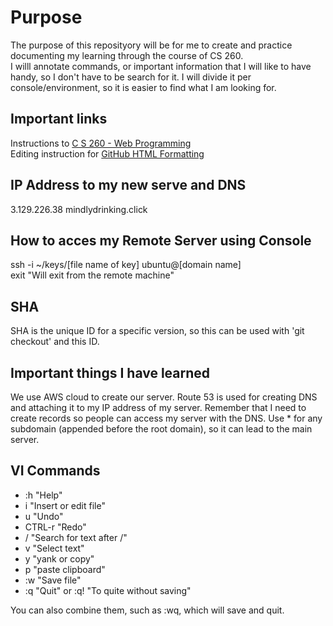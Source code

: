 # Purpose

The purpose of this reposityory will be for me to create and practice documenting my learning through the course of CS 260. <br> 
I willl annotate commands, or important information that I will like to have handy, so I don't have to be search for it. I will divide it per console/environment, so it is easier to find what I am looking for.

## Important links
Instructions to [C S 260 - Web Programming](https://github.com/webprogramming260/.github/blob/main/profile/instructionTopics.md#readme) <br> 
Editing instruction for [GitHub HTML Formatting](https://github.com/webprogramming260/.github/blob/main/profile/essentials/devAndProd/devAndProd.md)

## IP Address to my new serve and DNS
3.129.226.38
mindlydrinking.click

## How to acces my Remote Server using Console
ssh -i ~/keys/[file name of key] ubuntu@[domain name] <br>
exit  "Will exit from the remote machine"

##  SHA
SHA is the unique ID for a specific version, so this can be used with 'git checkout' and this ID.

## Important things I have learned
We use AWS cloud to create our server.
Route 53 is used for creating DNS and attaching it to my IP address of my server. Remember that I need to create records so people can access my server with the DNS. Use * for any subdomain (appended before the root domain), so it can lead to the main server.

## VI Commands
- :h "Help"
- i "Insert or edit file"
- u "Undo"
- CTRL-r "Redo"
- / "Search for text after /"
- v "Select text"
- y "yank or copy"
- p "paste clipboard"
- :w "Save file"
- :q "Quit" or :q! "To quite without saving"

You can also combine them, such as :wq, which will save and quit.